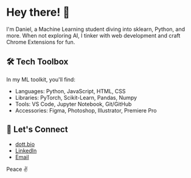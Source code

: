 
# Hey there! 👋

I'm Daniel, a Machine Learning student diving into sklearn, Python, and more. When not exploring AI, I tinker with web development and craft Chrome Extensions for fun.


## 🛠️ Tech Toolbox

In my ML toolkit, you'll find:

- Languages: Python, JavaScript, HTML, CSS
- Libraries: PyTorch, Scikit-Learn, Pandas, Numpy 
- Tools: VS Code, Jupyter Notebook, Git/GitHub
- Accessories: Figma, Photoshop, Illustrator, Premiere Pro

## 💬 Let's Connect
- [dott.bio](dott.bio/daniel)
- [LinkedIn](https://www.linkedin.com/in/daniel-palmqvist-soderman-18978414b/)
- [Email](mailto:daniel.soderman1997@gmail.com)

Peace ✌️
